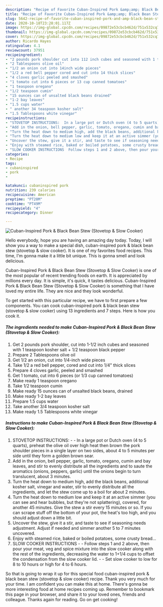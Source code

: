 ```yaml
---
description: "Recipe of Favorite Cuban-Inspired Pork &amp;amp; Black Bean Stew (Stovetop &amp;amp; Slow Cooker)"
title: "Recipe of Favorite Cuban-Inspired Pork &amp;amp; Black Bean Stew (Stovetop &amp;amp; Slow Cooker)"
slug: 5642-recipe-of-favorite-cuban-inspired-pork-and-amp-black-bean-stew-stovetop-and-amp-slow-cooker
date: 2020-10-18T23:28:01.117Z
image: https://img-global.cpcdn.com/recipes/09872e53cbcb462d/751x532cq70/cuban-inspired-pork-black-bean-stew-stovetop-slow-cooker-recipe-main-photo.jpg
thumbnail: https://img-global.cpcdn.com/recipes/09872e53cbcb462d/751x532cq70/cuban-inspired-pork-black-bean-stew-stovetop-slow-cooker-recipe-main-photo.jpg
cover: https://img-global.cpcdn.com/recipes/09872e53cbcb462d/751x532cq70/cuban-inspired-pork-black-bean-stew-stovetop-slow-cooker-recipe-main-photo.jpg
author: Ricardo Hayes
ratingvalue: 4.1
reviewcount: 37951
recipeingredient:
- "2 pounds pork shoulder cut into 112 inch cubes and seasoned with 1 teaspoon kosher salt  12 teaspoon black pepper"
- "2 Tablespoons olive oil"
- "1/2 an onion cut into 14inch wide pieces"
- "1/2 a red bell pepper cored and cut into 14 thick slices"
- "4 cloves garlic peeled and smashed"
- "1 tomato cut into 6 pieces or 13 cup canned tomatoes"
- "1 teaspoon oregano"
- "1/2 teaspoon cumin"
- "15 ounces can of unsalted black beans drained"
- "1-2 bay leaves"
- "1.5 cups water"
- " another 34 teaspoon kosher salt"
- "1.5 Tablespoons white vinegar"
recipeinstructions:
- "STOVETOP INSTRUCTIONS:  In a large pot or Dutch oven (4 to 5 quarts), preheat the olive oil over high heat then brown the pork shoulder pieces in a single layer on two sides, about 4 to 5 minutes per side until they form a golden brown sear."
- "Add in the onion, bell pepper, garlic, tomato, oregano, cumin and bay leaves, and stir to evenly distribute all the ingredients and to saute the aromatics (onions, peppers, garlic) until the onions begin to turn translucent, about 3 minutes."
- "Turn the heat down to medium high, add the black beans, additional kosher salt, vinegar and water, stir to evenly distribute all the ingredients, and let the stew come up to a boil for about 2 minutes."
- "Turn the heat down to medium low and keep it at an active simmer (you can see and hear bubbles, but they&#39;re not splattering), covered, for another 45 minutes. Give the stew a stir every 15 minutes or so. If you can scrape stuff off the bottom of your pot, the heat&#39;s too high, and you should adjust down a little bit."
- "Uncover the stew, give it a stir, and taste to see if seasoning needs adjustment. Adjust if needed and simmer another 5 to 7 minutes uncovered."
- "Enjoy with steamed rice, baked or boiled potatoes, some crusty bread..."
- "SLOW COOKER INSTRUCTIONS  Follow steps 1 and 2 above, then pour your meat, veg and spice mixture into the slow cooker along with the rest of the ingredients, decreasing the water to 1+1/4 cups to offset the condensation from the slow cooker lid.  Set slow cooker to low for 8 to 10 hours or high for 4 to 6 hours."
categories:
- Recipe
tags:
- cubaninspired
- pork
- 

katakunci: cubaninspired pork  
nutrition: 239 calories
recipecuisine: American
preptime: "PT20M"
cooktime: "PT49M"
recipeyield: "4"
recipecategory: Dinner

---
```



![Cuban-Inspired Pork &amp; Black Bean Stew (Stovetop &amp; Slow Cooker)](https://img-global.cpcdn.com/recipes/09872e53cbcb462d/751x532cq70/cuban-inspired-pork-black-bean-stew-stovetop-slow-cooker-recipe-main-photo.jpg)

Hello everybody, hope you are having an amazing day today. Today, I will show you a way to make a special dish, cuban-inspired pork &amp; black bean stew (stovetop &amp; slow cooker). It is one of my favorites food recipes. This time, I'm gonna make it a little bit unique. This is gonna smell and look delicious.



Cuban-Inspired Pork &amp; Black Bean Stew (Stovetop &amp; Slow Cooker) is one of the most popular of recent trending foods on earth. It is appreciated by millions every day. It is simple, it's quick, it tastes delicious. Cuban-Inspired Pork &amp; Black Bean Stew (Stovetop &amp; Slow Cooker) is something that I have loved my entire life. They are nice and they look wonderful.


To get started with this particular recipe, we have to first prepare a few components. You can cook cuban-inspired pork &amp; black bean stew (stovetop &amp; slow cooker) using 13 ingredients and 7 steps. Here is how you cook it.

<!--inarticleads1-->

##### The ingredients needed to make Cuban-Inspired Pork &amp; Black Bean Stew (Stovetop &amp; Slow Cooker):

1. Get 2 pounds pork shoulder, cut into 1-1/2 inch cubes and seasoned with 1 teaspoon kosher salt + 1/2 teaspoon black pepper
1. Prepare 2 Tablespoons olive oil
1. Get 1/2 an onion, cut into 1/4-inch wide pieces
1. Take 1/2 a red bell pepper, cored and cut into 1/4&#34; thick slices
1. Prepare 4 cloves garlic, peeled and smashed
1. Get 1 tomato, cut into 6 pieces (or 1/3 cup canned tomatoes)
1. Make ready 1 teaspoon oregano
1. Take 1/2 teaspoon cumin
1. Make ready 15 ounces can of unsalted black beans, drained
1. Make ready 1-2 bay leaves
1. Prepare 1.5 cups water
1. Take  another 3/4 teaspoon kosher salt
1. Make ready 1.5 Tablespoons white vinegar




<!--inarticleads2-->

##### Instructions to make Cuban-Inspired Pork &amp; Black Bean Stew (Stovetop &amp; Slow Cooker):

1. STOVETOP INSTRUCTIONS: -  - In a large pot or Dutch oven (4 to 5 quarts), preheat the olive oil over high heat then brown the pork shoulder pieces in a single layer on two sides, about 4 to 5 minutes per side until they form a golden brown sear.
1. Add in the onion, bell pepper, garlic, tomato, oregano, cumin and bay leaves, and stir to evenly distribute all the ingredients and to saute the aromatics (onions, peppers, garlic) until the onions begin to turn translucent, about 3 minutes.
1. Turn the heat down to medium high, add the black beans, additional kosher salt, vinegar and water, stir to evenly distribute all the ingredients, and let the stew come up to a boil for about 2 minutes.
1. Turn the heat down to medium low and keep it at an active simmer (you can see and hear bubbles, but they&#39;re not splattering), covered, for another 45 minutes. Give the stew a stir every 15 minutes or so. If you can scrape stuff off the bottom of your pot, the heat&#39;s too high, and you should adjust down a little bit.
1. Uncover the stew, give it a stir, and taste to see if seasoning needs adjustment. Adjust if needed and simmer another 5 to 7 minutes uncovered.
1. Enjoy with steamed rice, baked or boiled potatoes, some crusty bread...
1. SLOW COOKER INSTRUCTIONS -  - Follow steps 1 and 2 above, then pour your meat, veg and spice mixture into the slow cooker along with the rest of the ingredients, decreasing the water to 1+1/4 cups to offset the condensation from the slow cooker lid. -  - Set slow cooker to low for 8 to 10 hours or high for 4 to 6 hours.




So that is going to wrap it up for this special food cuban-inspired pork &amp; black bean stew (stovetop &amp; slow cooker) recipe. Thank you very much for your time. I am confident you can make this at home. There's gonna be more interesting food at home recipes coming up. Remember to bookmark this page in your browser, and share it to your loved ones, friends and colleague. Thanks again for reading. Go on get cooking!
